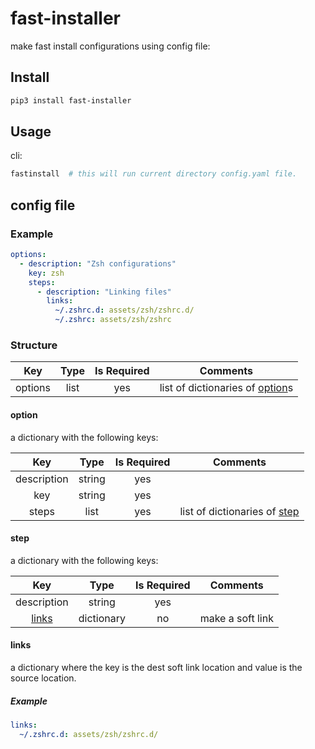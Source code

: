 fast-installer
==============

make fast install configurations using config file:


## Install
```bash
pip3 install fast-installer
```


## Usage

cli:
```bash
fastinstall  # this will run current directory config.yaml file.
```


## config file

### Example
```yaml
options:
  - description: "Zsh configurations"
    key: zsh
    steps:
      - description: "Linking files"
        links:
          ~/.zshrc.d: assets/zsh/zshrc.d/
          ~/.zshrc: assets/zsh/zshrc
```

### Structure

Key                 | Type        | Is Required |  Comments
:-----------:       |:-----------:|:-----------:|:---------:
options             | list        |    yes      |  list of dictionaries of [option](#option)s


#### option
a dictionary with the following keys:

Key          | Type        | Is Required |  Comments
:-----------:|:-----------:|:-----------:|:---------:
description  | string      |    yes      |
key          | string      |    yes      |
steps        | list        |    yes      |  list of dictionaries of [step](#step)


#### step
a dictionary with the following keys:

Key            | Type        | Is Required |  Comments
:-----------:  |:-----------:|:-----------:|:---------:
description    | string      |    yes      |
[links](#links)| dictionary  |    no       |   make a soft link


#### links
a dictionary where the key is the dest soft link location and value is the source location.

##### Example
```yaml
links:
  ~/.zshrc.d: assets/zsh/zshrc.d/
```
